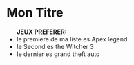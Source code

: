 # Mon Titre 

<ul> 
  <strong>JEUX PREFERER:</strong>

<li>le premiere de ma liste es Apex legend</li>
<li>le Second es the Witcher 3</li>
<li>le dernier es grand theft auto</li>
</ul>
